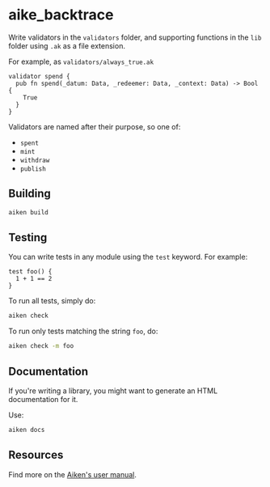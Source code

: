 # aike_backtrace

Write validators in the `validators` folder, and supporting functions in the `lib` folder using `.ak` as a file extension.

For example, as `validators/always_true.ak`

```gleam
validator spend {
  pub fn spend(_datum: Data, _redeemer: Data, _context: Data) -> Bool {
    True
  }
}
```

Validators are named after their purpose, so one of:

- `spent`
- `mint`
- `withdraw`
- `publish`

## Building

```sh
aiken build
```

## Testing

You can write tests in any module using the `test` keyword. For example:

```gleam
test foo() {
  1 + 1 == 2
}
```

To run all tests, simply do:

```sh
aiken check
```

To run only tests matching the string `foo`, do:

```sh
aiken check -m foo
```

## Documentation

If you're writing a library, you might want to generate an HTML documentation for it.

Use:

```sh
aiken docs
```

## Resources

Find more on the [Aiken's user manual](https://aiken-lang.org).

